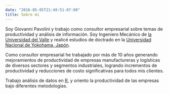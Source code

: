 ```yaml
---
date: "2016-05-05T21:48:51-07:00"
title: Sobre mí
---
```


Soy Giovanni Pavolini y trabajo como consultor empresarial sobre temas de productividad y análisis de información. Soy Ingeniero Mecánico de [la Universidad del Valle](http://www.univalle.edu.co) y realicé estudios de doctrado en la [Universidad Nacional de Yokohama, Japón](http://www.ynu.ac.jp).

Como consultor empresarial he trabajado por más de 10 años generando mejoramientos de productividad de empresas manufactureras y logísticas de diversos sectores y segmentos industriales, logrando incrementos de productividad y reducciones de costo significativas para todos mis clientes.

Trabajo análisis de datos en [R](https://www.r-project.org), y oriento la productividad de las empresas bajo diferentes metodologías.